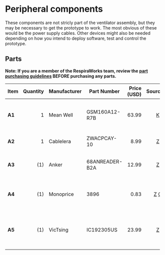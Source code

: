 # Peripheral components

These components are not stricly part of the ventilator assembly, but they may be necessary to get the prototype to
work. The most obvious of these would be the power supply cables. Other devices might also be needed depending on
how you intend to deploy software, test and control the prototype.

## Parts

**Note: If you are a member of the RespiraWorks team, review the [part purchasing guidelines][ppg]
BEFORE purchasing any parts.**

[ppg]: purchasing_guidelines.md

| Item | Quantity | Manufacturer  | Part Number        | Price (USD) | Sources[*][ppg]         | Notes |
| ---- |---------:| --------------| ------------------ | -----------:|:-----------------------:| ----- |
|**A1**| 1        | Mean Well     | GSM160A12-R7B      | 63.99       | [K][a1key]              | 12v Power supply adapter, medical grade, 11.5A |
|**A2**| 1        | Cablelera     | ZWACPCAY-10        | 8.99        | [Z][a2amzn]             | Hospital grade power cord |
|**A3**| (1)      | Anker         | 68ANREADER-B2A     | 12.99       | [Z][a3amzn]             | microSD-USB adapter, for flashing RasPi images |
|**A4**| (1)      | Monoprice     | 3896               | 0.83        | [Z][a4amzn] [O][a4mono] | USB-A to miniUSB-B cable, for programming the nucleo |
|**A5**| (1)      | VicTsing      | IC192305US         | 23.99       | [Z][a5amzn]             | Wireless keyboard and mouse, for setting up Rpi, **OPTIONAL** |

[a1key]:  https://www.digikey.com/en/products/detail/mean-well-usa-inc/GSM160A12-R7B/7703457
[a2amzn]: https://www.amazon.com/Cablelera-North-American-Hospital-ZWACPCAY-10/dp/B00GP6CB5A
[a3amzn]: https://www.amazon.com/Anker-Portable-Reader-RS-MMC-Micro/dp/B006T9B6R2
[a4amzn]: https://www.amazon.com/AmazonBasics-USB-2-0-Cable-Male/dp/B00NH13S44/
[a4mono]: https://www.monoprice.com/product?p_id=3896
[a5amzn]: https://www.amazon.com/VicTsing-Keyboard-Adjustable-Independent-Indicator/dp/B07TT3VN4X
